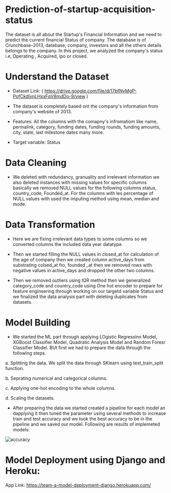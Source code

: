 # Prediction-of-startup-acquisition-status 
The dataset is all about the Startup's Financial Information and we  need to predict the current financial Status of company. The database is of Crunchbase-2013, database, company, investors and all the others details belongs to the company. In this project, we analyzed the company's status i.e, Operating , Acquired, ipo or closed.

# Understand the Dataset

- Dataset Link: ( https://drive.google.com/file/d/17bfNyMgP-PofCkdlvnLHxxFqV8mdDo-9/view )
* The dataset is completely based ont the company's information from company's website of 2013.
+ Features: All the columns with  the comapny's infromatiom like name, permalink, category, funding dates, funding rounds, funding amounts, city, state, last milestone dates many more.
- Target variable: Status

# Data Cleaning
+ We deleted with redundancy, granuality and irrelevant information we also deleted instances with missing values for specific columns basically we removed NULL values for the following columns status, country_code, Founded_at. For the columns with les percentage of NULL values with used the imputing method using mean, median and mode.


# Data Transformation
* Here we are fixing irrelevant data types to some columns so we converted columns the included data year datatype.

- Then we started filling the NULL values in closed_at for calculation of the age of company then we created column active_days from substrating colsed_at fro, founded _at then we removed rows with negative values in active_days and dropped the other two columns.

+ Then we removed outliers using IQR method then we generalized category_code and country_code using One hot encoder to prepare for feature engineering through working on our targetd variable Status and we finalized the data analysis part with deleting duplicates from datasets.


# Model Building

* We started the ML part through applying LOgistic Regressinn Model, XGBoost Classifier Model, Quadratic Analysis Model and Random Foresr Classifier Model. BUt first we had to prepare the data through the following steps.

a. Splitting the data. We split the data through SKlearn using test_train_split function.

b. Seprating numerical and categorical columns.

c. Applying one-hot encoding to the whole columns.

d. Scaling the datasets.

 + After preparing the data we started created a pipeline for each model an dapplying it then tuned the parameter using several methods to increase train and test accuracy and we took the best accuracy to be in the pipeline and we saved our model. Following are results of implemeted models:

![accuracy](https://user-images.githubusercontent.com/109469901/215533240-45584241-5314-4050-94cb-c5fda49baf9d.jpg)


# Model Deployment using Django and Heroku:

App Link: https://team-a-model-deployment-django.herokuapp.com/
